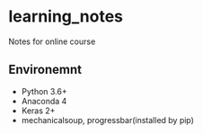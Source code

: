 # learning_notes
Notes for online course

## Environemnt
- Python 3.6+
- Anaconda 4
- Keras 2+
- mechanicalsoup, progressbar(installed by pip)